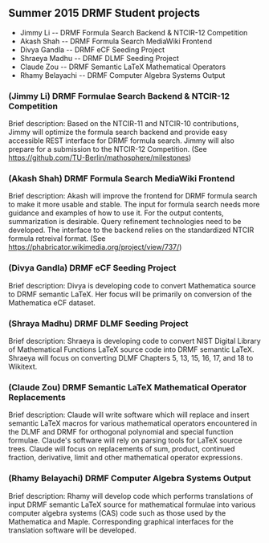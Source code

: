## Summer 2015 DRMF Student projects

* Jimmy Li -- DRMF Formula Search Backend & NTCIR-12 Competition
* Akash Shah -- DRMF Formula Search MediaWiki Frontend 
* Divya Gandla -- DRMF eCF Seeding Project
* Shraeya Madhu -- DRMF DLMF Seeding Project
* Claude Zou -- DRMF Semantic LaTeX Mathematical Operators 
* Rhamy Belayachi -- DRMF Computer Algebra Systems Output

### (Jimmy Li) DRMF Formulae Search Backend & NTCIR-12 Competition

Brief description: Based on the NTCIR-11 and NTCIR-10 contributions, Jimmy will 
optimize the formula search backend and provide easy accessible REST interface for 
DRMF formula search.  Jimmy will also prepare for a submission to the NTCIR-12
Competition.
(See https://github.com/TU-Berlin/mathosphere/milestones)
 
### (Akash Shah) DRMF Formula Search MediaWiki Frontend

Brief description: Akash will improve the frontend for DRMF formula search to make
it more usable and stable. The input for formula search needs more guidance and 
examples of how to use it.  For the output contents, summarization is desirable.
Query refinement technologies need to be developed. The interface to the backend
relies on the standardized NTCIR formula retreival format.
(See https://phabricator.wikimedia.org/project/view/737/)

### (Divya Gandla) DRMF eCF Seeding Project

Brief description:  Divya is developing code to convert Mathematica source to 
DRMF semantic LaTeX.  Her focus will be primarily on conversion of the Mathematica 
eCF dataset.

### (Shraya Madhu) DRMF DLMF Seeding Project

Brief description: Shraeya is developing code to convert NIST Digital Library of 
Mathematical Functions LaTeX source code into DRMF semantic LaTeX.  Shraeya 
will focus on converting DLMF Chapters 5, 13, 15, 16, 17, and 18 to Wikitext.

### (Claude Zou) DRMF Semantic LaTeX Mathematical Operator Replacements

Brief description: Claude will write software which will replace and 
insert semantic LaTeX macros for various mathematical operators 
encountered in the DLMF and DRMF for orthogonal polynomial and special 
function formulae. Claude's software will rely on parsing tools for 
LaTeX source trees.  Claude will focus on replacements of sum, product, 
continued fraction, derivative, limit and other mathematical operator expressions.

### (Rhamy Belayachi) DRMF Computer Algebra Systems Output

Brief description:  Rhamy will develop code which performs translations of input 
DRMF semantic LaTeX source for mathematical formulae into various computer algebra 
systems (CAS) code such as those used by the Mathematica and Maple.  Corresponding 
graphical interfaces for the translation software will be developed.

